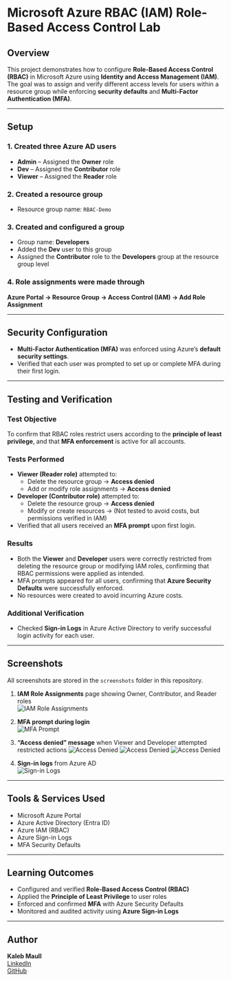# Microsoft Azure RBAC (IAM) Role-Based Access Control Lab

## Overview
This project demonstrates how to configure **Role-Based Access Control (RBAC)** in Microsoft Azure using **Identity and Access Management (IAM)**.  
The goal was to assign and verify different access levels for users within a resource group while enforcing **security defaults** and **Multi-Factor Authentication (MFA)**.

---

## Setup

### 1. Created three Azure AD users
- **Admin** – Assigned the **Owner** role  
- **Dev** – Assigned the **Contributor** role  
- **Viewer** – Assigned the **Reader** role  

### 2. Created a resource group
- Resource group name: `RBAC-Demo`

### 3. Created and configured a group
- Group name: **Developers**  
- Added the **Dev** user to this group  
- Assigned the **Contributor** role to the **Developers** group at the resource group level  

### 4. Role assignments were made through
**Azure Portal → Resource Group → Access Control (IAM) → Add Role Assignment**

---

## Security Configuration
- **Multi-Factor Authentication (MFA)** was enforced using Azure’s **default security settings**.  
- Verified that each user was prompted to set up or complete MFA during their first login.

---

## Testing and Verification

### Test Objective
To confirm that RBAC roles restrict users according to the **principle of least privilege**, and that **MFA enforcement** is active for all accounts.

### Tests Performed
- **Viewer (Reader role)** attempted to:
  - Delete the resource group → **Access denied**  
  - Add or modify role assignments → **Access denied**
- **Developer (Contributor role)** attempted to:
  - Delete the resource group → **Access denied**  
  - Modify or create resources → (Not tested to avoid costs, but permissions verified in IAM)
- Verified that all users received an **MFA prompt** upon first login.

### Results
- Both the **Viewer** and **Developer** users were correctly restricted from deleting the resource group or modifying IAM roles, confirming that RBAC permissions were applied as intended.  
- MFA prompts appeared for all users, confirming that **Azure Security Defaults** were successfully enforced.  
- No resources were created to avoid incurring Azure costs.

### Additional Verification
- Checked **Sign-in Logs** in Azure Active Directory to verify successful login activity for each user.

---

## Screenshots
All screenshots are stored in the `screenshots` folder in this repository.  

1. **IAM Role Assignments** page showing Owner, Contributor, and Reader roles  
   ![IAM Role Assignments](screenshots/iam_roles.png)  

2. **MFA prompt during login**  
   ![MFA Prompt](screenshots/mfa_prompt.png)  

3. **“Access denied” message** when Viewer and Developer attempted restricted actions
   ![Access Denied](screenshots/role_assignment_failed_viewer.png)
   ![Access Denied](screenshots/delete_failed_viewer.png) 
   ![Access Denied](screenshots/delete_failed_dev.png)  

4. **Sign-in logs** from Azure AD  
   ![Sign-in Logs](screenshots/signin_logs.png)  

---

## Tools & Services Used
- Microsoft Azure Portal  
- Azure Active Directory (Entra ID)  
- Azure IAM (RBAC)  
- Azure Sign-in Logs  
- MFA Security Defaults

---

## Learning Outcomes
- Configured and verified **Role-Based Access Control (RBAC)**  
- Applied the **Principle of Least Privilege** to user roles  
- Enforced and confirmed **MFA** with Azure Security Defaults  
- Monitored and audited activity using **Azure Sign-in Logs**

---

## Author
**Kaleb Maull**  
[LinkedIn](https://linkedin.com/in/kalebmaull)  
[GitHub](https://github.com/KMaullboy)

